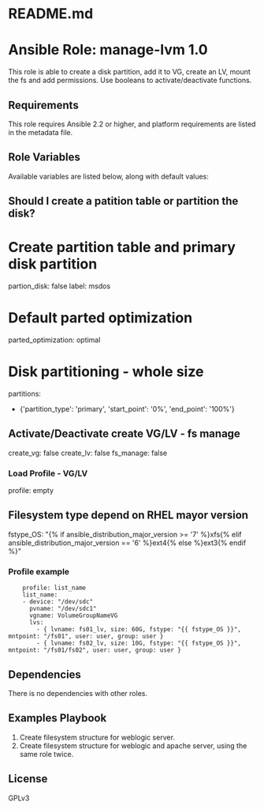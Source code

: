 # README.md
# Ansible Role: manage-lvm 1.0

This role is able to create a disk partition, add it to VG, create an LV, mount the fs and add permissions. Use booleans to activate/deactivate functions.

## Requirements

This role requires Ansible 2.2 or higher, and platform requirements are listed in the metadata file.

## Role Variables

Available variables are listed below, along with default values:

## Should I create a patition table or partition the disk?
# Create partition table and primary disk partition
partion_disk: false
label: msdos

# Default parted optimization
parted_optimization: optimal

# Disk partitioning - whole size
partitions:
  - {'partition_type': 'primary', 'start_point': '0%', 'end_point': '100%'}

## Activate/Deactivate create VG/LV - fs manage
create_vg: false
create_lv: false
fs_manage: false

### Load Profile - VG/LV
profile: empty

## Filesystem type depend on RHEL mayor version
fstype_OS: "{% if ansible_distribution_major_version >= '7' %}xfs{% elif ansible_distribution_major_version == '6' %}ext4{% else %}ext3{% endif %}"

### Profile example
        profile: list_name	
        list_name:
        - device: "/dev/sdc"
          pvname: "/dev/sdc1"
          vgname: VolumeGroupNameVG
          lvs:
            - { lvname: fs01_lv, size: 60G, fstype: "{{ fstype_OS }}", mntpoint: "/fs01", user: user, group: user }
            - { lvname: fs02_lv, size: 10G, fstype: "{{ fstype_OS }}", mntpoint: "/fs01/fs02", user: user, group: user }

## Dependencies
There is no dependencies with other roles.

## Examples Playbook
1. Create filesystem structure for weblogic server. 
2. Create filesystem structure for weblogic and apache server, using the same role twice.
 
## License
GPLv3

